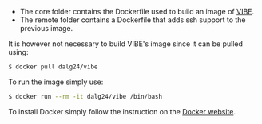 * The core folder contains the Dockerfile used to build an image of 
  [VIBE](http://batterysim.org/vibe).
* The remote folder contains a Dockerfile that adds ssh support to the previous
  image.

It is however not necessary to build VIBE's image since it can be pulled using:
```bash
$ docker pull dalg24/vibe
```
To run the image simply use:
```bash
$ docker run --rm -it dalg24/vibe /bin/bash
```

To install Docker simply follow the instruction on the [Docker
website](https://www.docker.com).
